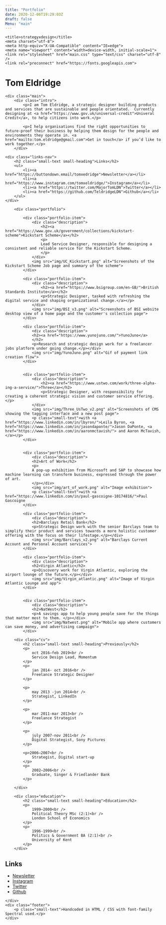 ```yaml
---
title: "Portfolio"
date: 2020-12-06T19:29:03Z
draft: false
Menu: "main"
---
```

<!DOCTYPE html>
<html lang="en">

<head>

	<title>strategyxdesign</title>
    <meta charset="utf-8">
    <meta http-equiv="X-UA-Compatible" content="IE=edge">
    <meta name="viewport" content="width=device-width, initial-scale=1">
    <link rel="stylesheet" href="main.css" type="text/css" charset="utf-8" />
	<link rel="preconnect" href="https://fonts.googleapis.com"> 
<link rel="preconnect" href="https://fonts.gstatic.com" crossorigin> 
<link href="https://fonts.googleapis.com/css2?family=Spectral&display=swap" rel="stylesheet">
</head>

<body>
	<div class="header">
		<h1>Tom Eldridge</h1>
	</div>

	<div class="main">		
		<div class="intro">
			<p>I am Tom Eldridge, a strategic designer building products and services that are sustainable and people orientated. ​ Currently designing at <a href="https://www.gov.uk/universal-credit">Univeral Credit</a>, to help citizens into work.</p>
			
			<p>I help organisations find the right opportunities to future-proof their business by helping them design for the people and environments they operate in. <a href="mailto:tom.eldridge@gmail.com">Get in touch</a> if you’d like to work together.</p>
		</div>

<!-- Links -->
		
	<div class="links-nav">
		<h2 class="small-text small-heading">Links</h2>
		<ul>
			<li><a href="https://buttondown.email/tomxedridge">Newsletter</a></li>
			<li><a href="https://www.instagram.com/tomxeldridge/">Instagram</a></li>
			<li><a href="https://twitter.com/MajorTomLDN">Twitter</a></li>
			<li><a href="https://github.com/TeldridgeLDN">Github</a></li>
		</ul>			
	</div>

<!-- Portfolio posts -->
	
		<div class="portfolio">

			<div class="portfolio-item">
				<div class="description">
					<h2><a href="https://www.gov.uk/government/collections/kickstart-scheme">Kickstart Scheme</a></h2>
					<p>
					Lead Service Designer, responsible for designing a consistent and reliable service for the Kickstart Scheme.
					</p>
				</div>
				<img src="img/UC_Kickstart.png" alt="Screenshots of the Kickstart Scheme Job page and summary of the scheme">
			</div>

			<div class="portfolio-item">
				<div class="description">
					<h2><a href="https://www.bsigroup.com/en-GB/">British Standards Institute</a></h2>
					<p>Strategic Designer, tasked with refreshing the digital service and shaping organizational change.</a></p>
				</div>
				<img src="img/BSI_v3.png" alt="Screenshots of BSI website desktop view of a home page and the customer's collection page">
			</div>

			<div class="portfolio-item">
				<div class="description">
				<h2><a href="https://www.yunojuno.com/">YunoJuno</a> 
				</h2>
				<p>Research and strategic design work for a freelancer jobs platform under going change.</p></div>
				<img src="img/YunoJuno.png" alt="Gif of payment link creation flow">
			</div>


			<div class="portfolio-item">
				<div class="description">
					<h2><a href="https://www.ustwo.com/work/three-alpha-ing-a-service/">Three</a></h2>
					<p>Strategic Designer, with responsibility for creating a coherent strategic vision and customer service offering.</p>
				</div>
				<img src="img/Three_UsTwo_v2.png" alt="Screenshots of CMS showing the tagging interface and a new post page">
				<p class="small-text">with <a href="https://www.linkedin.com/in/lbyron/">Leila Byron, <a href="https://www.linkedin.com/in/jasondaponte/">Jason DaPonte, <a href="https://www.linkedin.com/in/aaronmctavish/"> and Aaron McTavish, </a></p>
			</div>

			
			<div class="portfolio-item">
				<div class="description">
				<h2>Art of Work</h2>
				<p>
				A pop-up exhibition from Microsoft and SAP to showcase how machine learning can transform business, expressed through the power of art.  
				</p></div>
				<img src="img/art_of_work.png" alt="Image exhibition">
				<p class="small-text">with <a href="https://www.linkedin.com/in/paul-gascoigne-10174816/">Paul Gascoigne 
			</div>

			<div class="portfolio-item">
				<div class="description">
				<h2>Barclays Retail Bank</h2>
				<p>Strategic Design work with the senior Barclays team to simplify their product and services towards a more holistic customer offering with the focus on their lifestage.</p></div>
				<img src="img/Barclays_v2.png" alt="Barclays Current Account and Personal Account services">
			</div>

			<div class="portfolio-item">
				<div class="description">
				<h2>Virgin Atlantic</h2>
				<p>Discovery work for Virgin Atlantic, exploring the airport lounge of the future.</p></div>
				<img src="img/Virgin_atlantic.png" alt="Image of Virgin Atlantic Lounge and app">
			</div>
			
			
			<div class="portfolio-item">
				<div class="description">
				<h2>NatWest</h2>
				<p>A savings app to help young people save for the things that matter most to them. </p></div>
				<img src="img/Natwest.png" alt="Mobile app where customers can save money, and advertising campaign">
			</div>

		<div class="cv">
			<h2 class="small-text small-heading">Previously</h2>
			<p>
				oct 2016–feb 2019<br />
				Service Design Lead, Momentum
			</p>
			<p>
				jan 2014- oct 2016<br />
				Freelance Strategic Designer
			</p>

			<p>
				may 2013 -jun 2014<br />
				Strategist, LinkedIn
			</p>

			<p>
				mar 2011-mar 2013<br />
				Freelance Strategist
			</p>

			<p>
				july 2007-nov 2011<br />
				Digital Strategist, Sony Pictures
			</p>

			<p>2006–2007<br />
				Strategist, Digital start-up 
			</p>
			<p>
				2002–2006<br />
				Graduate, Singer & Friedlander Bank
			</p>

		</div>

		<div class="education">
			<h2 class="small-text small-heading">Education</h2>
			<p>
				1999–2000<br />
				Political Theory MSc (2:1)<br />
				London School of Economics
			</p>
			<p>
				1996-1999<br />
				Politics & Government BA (2:1)<br />
				University of Kent
			</p>
		</div>

<!-- Links -->
		
<div class="links-nav">
	<h2 class="small-text small-heading">Links</h2>
	<ul>
		<li><a href="https://buttondown.email/tomxedridge">Newsletter</a></li>
		<li><a href="https://www.instagram.com/tomxeldridge/">Instagram</a></li>
		<li><a href="https://twitter.com/MajorTomLDN">Twitter</a></li>
		<li><a href="https://github.com/TeldridgeLDN">Github</a></li>
	</ul>			
</div>
		
	</div>
	<div class="footer">
		<p class="small-text">Handcoded in HTML / CSS with font-family Spectral used.</p>
	</div>
</body>

</html>